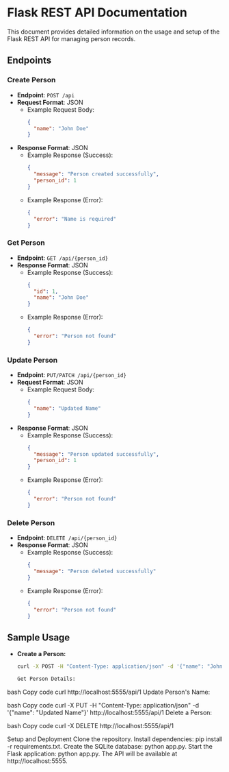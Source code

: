 # Flask REST API Documentation

This document provides detailed information on the usage and setup of the Flask REST API for managing person records.

## Endpoints

### Create Person

- **Endpoint**: `POST /api`
- **Request Format**: JSON
  - Example Request Body:
    ```json
    {
      "name": "John Doe"
    }
    ```
- **Response Format**: JSON
  - Example Response (Success):
    ```json
    {
      "message": "Person created successfully",
      "person_id": 1
    }
    ```
  - Example Response (Error):
    ```json
    {
      "error": "Name is required"
    }
    ```

### Get Person

- **Endpoint**: `GET /api/{person_id}`
- **Response Format**: JSON
  - Example Response (Success):
    ```json
    {
      "id": 1,
      "name": "John Doe"
    }
    ```
  - Example Response (Error):
    ```json
    {
      "error": "Person not found"
    }
    ```

### Update Person

- **Endpoint**: `PUT/PATCH /api/{person_id}`
- **Request Format**: JSON
  - Example Request Body:
    ```json
    {
      "name": "Updated Name"
    }
    ```
- **Response Format**: JSON
  - Example Response (Success):
    ```json
    {
      "message": "Person updated successfully",
      "person_id": 1
    }
    ```
  - Example Response (Error):
    ```json
    {
      "error": "Person not found"
    }
    ```

### Delete Person

- **Endpoint**: `DELETE /api/{person_id}`
- **Response Format**: JSON
  - Example Response (Success):
    ```json
    {
      "message": "Person deleted successfully"
    }
    ```
  - Example Response (Error):
    ```json
    {
      "error": "Person not found"
    }
    ```

## Sample Usage

- **Create a Person:**
  ```bash
  curl -X POST -H "Content-Type: application/json" -d '{"name": "John Doe"}' http://localhost:5555/api

  Get Person Details:

bash
Copy code
curl http://localhost:5555/api/1
Update Person's Name:

bash
Copy code
curl -X PUT -H "Content-Type: application/json" -d '{"name": "Updated Name"}' http://localhost:5555/api/1
Delete a Person:

bash
Copy code
curl -X DELETE http://localhost:5555/api/1

Setup and Deployment
Clone the repository.
Install dependencies: pip install -r requirements.txt.
Create the SQLite database: python app.py.
Start the Flask application: python app.py.
The API will be available at http://localhost:5555.